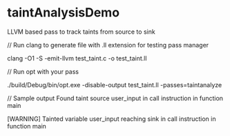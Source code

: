 # taintAnalysisDemo
LLVM based pass to track taints from source to sink

// Run clang to generate file with .ll extension for testing pass manager

clang -O1 -S -emit-llvm test_taint.c -o test_taint.ll

// Run opt with your pass 

./build/Debug/bin/opt.exe -disable-output test_taint.ll -passes=taintanalyze

// Sample output
Found taint source user_input in call instruction in function main

[WARNING] Tainted variable  user_input reaching sink in call instruction in function main 


